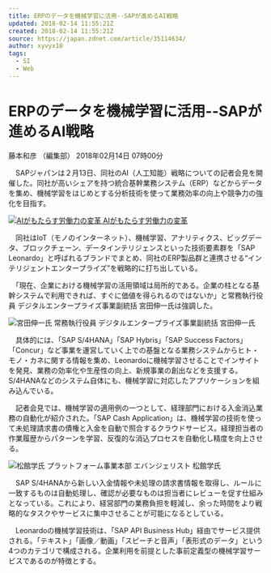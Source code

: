 ```yaml
---
title: ERPのデータを機械学習に活用--SAPが進めるAI戦略
updated: 2018-02-14 11:55:21Z
created: 2018-02-14 11:55:21Z
source: https://japan.zdnet.com/article/35114634/
author: xyvyx10
tags:
  - SI
  - Web
---
```


# ERPのデータを機械学習に活用--SAPが進めるAI戦略

藤本和彦 （編集部） 2018年02月14日 07時00分

　SAPジャパンは２月13日、同社のAI（人工知能）戦略についての記者会見を開催した。同社が高いシェアを持つ統合基幹業務システム（ERP）などからデータを集め、機械学習をはじめとする分析技術を使って業務効率の向上や競争力の強化を目指す。

 [![AIがもたらす労働力の変革](../_resources/6e3e0df582e6afdf4c0ef27fb3f6d858.jpg)    AIがもたらす労働力の変革](https://japan.zdnet.com/article/35106657/?tag=mcol;inread)

　同社はIoT（モノのインターネット）、機械学習、アナリティクス、ビッグデータ、ブロックチェーン、データインテリジェンスといった技術要素群を「SAP Leonardo」と呼ばれるブランドでまとめ、同社のERP製品群と連携させる“インテリジェントエンタープライズ”を戦略的に打ち出している。

　「現在、企業における機械学習の活用領域は局所的である。企業の柱となる基幹システムで利用できれば、すぐに価値を得られるのではないか」と常務執行役員 デジタルエンタープライズ事業副統括 宮田伸一氏は強調した。

![宮田伸一氏](../_resources/38ce097d026bb61ef4a7739cc65ec905.jpg)
常務執行役員 デジタルエンタープライズ事業副統括 宮田伸一氏

　具体的には、「SAP S/4HANA」「SAP Hybris」「SAP Success Factors」「Concur」など事業を運営していく上での基盤となる業務システムからヒト・モノ・カネに関する情報を集め、Leonardoに機械学習させることでインサイトを発見、業務の効率化や生産性の向上、新規事業の創出などを支援する。S/4HANAなどのシステム自体にも、機械学習に対応したアプリケーションを組み込んでいる。

　記者会見では、機械学習の適用例の一つとして、経理部門における入金消込業務の自動化が紹介された。「SAP Cash Application」は、機械学習の技術を使って未処理請求書の債権と入金を自動で照合するクラウドサービス。経理担当者の作業履歴からパターンを学習、反復的な消込プロセスを自動化し精度を向上させる。

![松館学氏](../_resources/fcdef37981af9adfc164932e4ecda8d2.jpg)
プラットフォーム事業本部 エバンジェリスト 松館学氏

　SAP S/4HANAから新しい入金情報や未処理の請求書情報を取得し、ルールに一致するものは自動処理し、確認が必要なものは担当者にレビューを促す仕組みとなっている。これにより、経営部門の業務負担を軽減し、余った時間をより戦略的なタスクやサービスに集中させることが可能になるとしている。

　Leonardoの機械学習技術は、「SAP API Business Hub」経由でサービス提供される。「テキスト」「画像／動画」「スピーチと音声」「表形式のデータ」という4つのカテゴリで構成される。企業利用を前提とした事前定義型の機械学習サービスであるのが特徴とする。